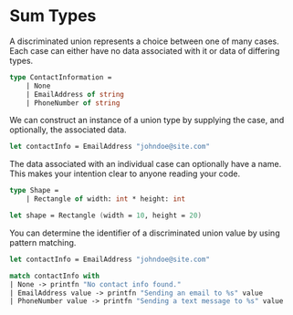 # Sum Types

A discriminated union represents a choice between one of many cases.
Each case can either have no data associated with it or data of differing types.

```fsharp
type ContactInformation =
    | None
    | EmailAddress of string
    | PhoneNumber of string
```

We can construct an instance of a union type by supplying the case, and optionally, the associated data.

```fsharp
let contactInfo = EmailAddress "johndoe@site.com"
```

The data associated with an individual case can optionally have a name.
This makes your intention clear to anyone reading your code.

```fsharp
type Shape =
    | Rectangle of width: int * height: int

let shape = Rectangle (width = 10, height = 20)
```

You can determine the identifier of a discriminated union value by using pattern matching.

```fsharp
let contactInfo = EmailAddress "johndoe@site.com"

match contactInfo with
| None -> printfn "No contact info found."
| EmailAddress value -> printfn "Sending an email to %s" value
| PhoneNumber value -> printfn "Sending a text message to %s" value
```